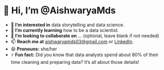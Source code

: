# 👋 Hi, I’m @AishwaryaMds

- 👀 **I’m interested in** data storytelling and data science.
- 🌱 **I’m currently learning** how to be a data scientist.
- 💞️ **I’m looking to collaborate on** ... (optional, leave blank if not needed)
- 📫 **Reach me at** [aishwaryamds03@gmail.com](mailto:aishwaryamds03@gmail.com) or [LinkedIn](https://www.linkedin.com/in/aishwarya-m-ds/).
- 😄 **Pronouns:** she/her
- ⚡ **Fun fact:** Did you know that data analysts spend about 80% of their time cleaning and preparing data? It’s all about those details! 


<!---
AishwaryaMds/AishwaryaMds is a ✨ special ✨ repository because its `README.md` (this file) appears on your GitHub profile.
You can click the Preview link to take a look at your changes.
--->
